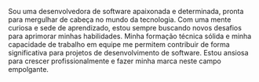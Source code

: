 Sou uma desenvolvedora de software apaixonada e determinada, pronta para mergulhar de cabeça no mundo da tecnologia. Com uma mente curiosa e sede de aprendizado, estou sempre buscando novos desafios para aprimorar minhas habilidades. Minha formação técnica sólida e minha capacidade de trabalho em equipe me permitem contribuir de forma significativa para projetos de desenvolvimento de software. Estou ansiosa para crescer profissionalmente e fazer minha marca neste campo empolgante.
